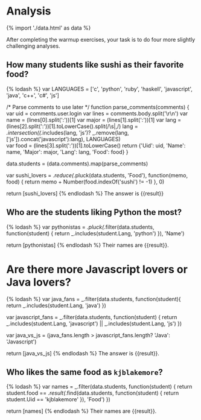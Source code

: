 # Analysis

{% import './data.html' as data %}

After completing the warmup exercises, your task is to do four more slightly challenging analyses.

## How many students like sushi as their favorite food?

{% lodash %}
var LANGUAGES = ['c', 'python', 'ruby', 'haskell', 'javascript', 'java', 'c++', 'c#', 'js']

/* Parse comments to use later */
function parse_comments(comments) {
	var uid = comments.user.login
	var lines = comments.body.split('\r\n')
	var name = (lines[0].split(':'))[1]
	var major = (lines[1].split(':'))[1]
	var lang = (lines[2].split(':'))[1].toLowerCase().split(/\s|,/)	
	lang = _.intersection((_.includes(lang, 'js')? _.remove(lang, ['js']).concat('javascript'):lang), LANGUAGES)	
	var food = (lines[3].split(':'))[1].toLowerCase()
	return {'Uid': uid, 'Name': name, 'Major': major, 'Lang': lang, 'Food': food}
}

data.students = (data.comments).map(parse_comments)

var sushi_lovers = _.reduce(_.pluck(data.students, 'Food'), function(memo, food) {
	return memo + Number(food.indexOf('sushi') != -1)
}, 0)

return [sushi_lovers]
{% endlodash %}
The answer is {{result}}

## Who are the students liking Python the most?

{% lodash %}
var pythonistas = _.pluck(_.filter(data.students, 
	function(student) {
  		return _.includes(student.Lang, 'python')
	}), 'Name')

return [pythonistas]
{% endlodash %}
Their names are {{result}}.

# Are there more Javascript lovers or Java lovers?

{% lodash %}
var java_fans = _.filter(data.students, function(student){
	return _.includes(student.Lang, 'java')
})

var javascript_fans = _.filter(data.students, function(student) {
	return _.includes(student.Lang, 'javascript') || _.includes(student.Lang, 'js')
})

var java_vs_js = (java_fans.length > javascript_fans.length? 'Java': 'Javascript')

return [java_vs_js]
{% endlodash %}
The answer is {{result}}.

## Who likes the same food as `kjblakemore`?

{% lodash %}
var names = _.filter(data.students, function(student) {
		return student.food == _.result(_.find(data.students, function(student) {
  	return student.Uid == 'kjblakemore'
	}), 'Food')
})

return [names]
{% endlodash %}
Their names are {{result}}.
